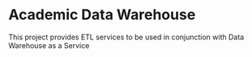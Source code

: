 # Academic Data Warehouse
This project provides ETL services to be used in conjunction with Data Warehouse as a Service
